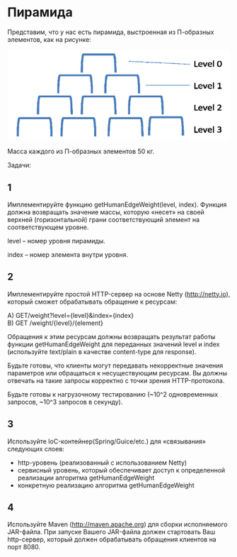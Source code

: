 # Пирамида

Представим, что у нас есть пирамида, выстроенная из П-образных элементов, как на рисунке:

![Pyramid](pyramid.png)

Масса каждого из П-образных элементов 50 кг.

Задачи:

## 1

Имплементируйте функцию getHumanEdgeWeight(level, index). Функция должна возвращать значение массы, которую «несет»  на своей верхней (горизонтальной) грани соответствующий элемент на соответствующем уровне.  

level – номер уровня пирамиды.  

index – номер элемента внутри уровня.

## 2

Имплементируйте простой HTTP-сервер на основе Netty (http://netty.io), который сможет обрабатывать обращение к ресурсам:  
  
А) GET/weight?level={level}&index={index}  
B) GET /weight/{level}/{element}

Обращения к этим ресурсам должны возвращать результат работы функции getHumanEdgeWeight для переданных значений level и index (используйте text/plain в качестве content-type для response).

Будьте готовы, что клиенты могут передавать некорректные значения параметров или обращаться к несуществующим ресурсам. Вы должны отвечать на такие запросы корректно с точки зрения HTTP-протокола.

Будьте готовы к нагрузочному тестированию (~10^2 одновременных запросов, ~10^3 запросов в секунду).

## 3

Используйте IoC-контейнер(Spring/Guice/etc.) для «связывания» следующих слоев:
- http-уровень (реализованный с использованием Netty)
- сервисный уровень, который обеспечивает доступ к определенной реализации алгоритма getHumanEdgeWeight
- конкретную реализацию алгоритма getHumanEdgeWeight

## 4

Используйте Maven (http://maven.apache.org) для сборки исполняемого JAR-файла. При запуске Вашего JAR-файла должен стартовать Ваш http-сервер, который должен обрабатывать обращения клиентов на порт 8080.